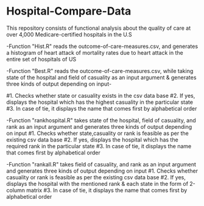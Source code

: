 # Hospital-Compare-Data
This repository consists of functional analysis about the quality of care at over 4,000 Medicare-certified hospitals in the U.S


-Function "Hist.R" reads the outcome-of-care-measures.csv, and generates a histogram of heart attack of mortality rates due to heart attack in the entire set of hospitals of US

-Function "Best.R" reads the outcome-of-care-measures.csv, while taking state of the hospital and field of casuality as an input argument & 
generates three kinds of output depending on input-
 
#1. Checks whether state or casuality exists in the csv data base
#2. If yes, displays the hospital which has the highest casuality in the particular state
#3. In case of tie, it displays the name that comes first by alphabetical order

-Function "rankhospital.R" takes state of the hospital, field of casuality, and rank as an input argument and generates three kinds of output depending on input
#1. Checks whether state,casuality or rank is feasible as per the existing csv data base
#2. If yes, displays the hospital which has the required rank in the particular state
#3. In case of tie, it displays the name that comes first by alphabetical order

-Function  "rankall.R" takes field of casuality, and rank as an input argument and generates three kinds of output depending on input
#1. Checks whether casuality or rank is feasible as per the existing csv data base
#2. If yes, displays the hospital with the mentioned rank & each state in the form of 2-column matrix 
#3. In case of tie, it displays the name that comes first by alphabetical order
